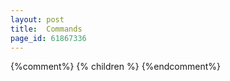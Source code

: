 ```yaml
---
layout: post
title:  Commands
page_id: 61867336
---
```


{%comment%}
{% children %}
{%endcomment%}